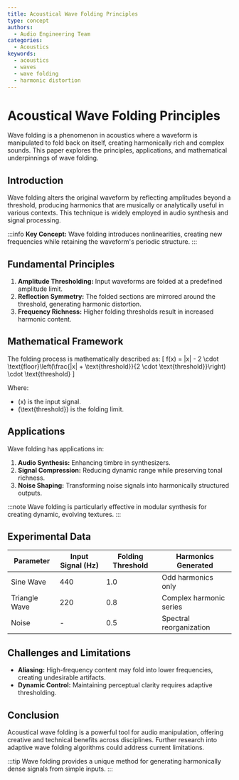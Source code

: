 ```yaml
---
title: Acoustical Wave Folding Principles
type: concept
authors:
  - Audio Engineering Team
categories:
  - Acoustics
keywords:
  - acoustics
  - waves
  - wave folding
  - harmonic distortion
---
```


# Acoustical Wave Folding Principles

Wave folding is a phenomenon in acoustics where a waveform is manipulated to fold back on itself, creating harmonically rich and complex sounds. This paper explores the principles, applications, and mathematical underpinnings of wave folding.

## Introduction

Wave folding alters the original waveform by reflecting amplitudes beyond a threshold, producing harmonics that are musically or analytically useful in various contexts. This technique is widely employed in audio synthesis and signal processing.

:::info
**Key Concept:** Wave folding introduces nonlinearities, creating new frequencies while retaining the waveform's periodic structure.
:::

## Fundamental Principles

1. **Amplitude Thresholding:** Input waveforms are folded at a predefined amplitude limit.
2. **Reflection Symmetry:** The folded sections are mirrored around the threshold, generating harmonic distortion.
3. **Frequency Richness:** Higher folding thresholds result in increased harmonic content.

## Mathematical Framework

The folding process is mathematically described as:
\[ f(x) = |x| - 2 \cdot \text{floor}\left(\frac{|x| + \text{threshold}}{2 \cdot \text{threshold}}\right) \cdot \text{threshold} \]

Where:
- \(x\) is the input signal.
- \(\text{threshold}\) is the folding limit.

## Applications

Wave folding has applications in:

1. **Audio Synthesis:** Enhancing timbre in synthesizers.
2. **Signal Compression:** Reducing dynamic range while preserving tonal richness.
3. **Noise Shaping:** Transforming noise signals into harmonically structured outputs.

:::note
Wave folding is particularly effective in modular synthesis for creating dynamic, evolving textures.
:::

## Experimental Data

| **Parameter**       | **Input Signal (Hz)** | **Folding Threshold** | **Harmonics Generated** |
|----------------------|-----------------------|------------------------|--------------------------|
| Sine Wave            | 440                  | 1.0                   | Odd harmonics only       |
| Triangle Wave        | 220                  | 0.8                   | Complex harmonic series  |
| Noise                | -                    | 0.5                   | Spectral reorganization  |

## Challenges and Limitations

- **Aliasing:** High-frequency content may fold into lower frequencies, creating undesirable artifacts.
- **Dynamic Control:** Maintaining perceptual clarity requires adaptive thresholding.

## Conclusion

Acoustical wave folding is a powerful tool for audio manipulation, offering creative and technical benefits across disciplines. Further research into adaptive wave folding algorithms could address current limitations.

:::tip
Wave folding provides a unique method for generating harmonically dense signals from simple inputs.
:::
